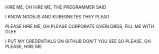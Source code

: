 HIRE ME, OH HIRE ME, THE PROGRAMMER SAID

I KNOW NODEJS AND KUBERNETES THEY PLEAD

PLEASE HIRE ME, OH PLEASE CORPORATE OVERLORDS, FILL ME WITH GLEE

I PUT MY CREDENTIALS ON GITHUB DON'T YOU SEE SO PLEASE, OH PLEASE, HIRE ME

